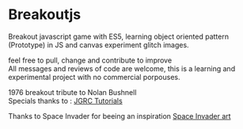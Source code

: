 # Breakoutjs
Breakout javascript game with ES5, learning object oriented pattern (Prototype) in JS and canvas experiment glitch images.

feel free to pull, change and contribute to improve <br />
All messages and reviews of code are welcome, this is a learning and experimental project with no commercial porpouses.

1976 breakout tribute to Nolan Bushnell <br />
Specials thanks to : <a href="http://www.jlabstudio.com/webgl/2011/12/tutorial-canvas-2d-como-hacer-un-juego-en-javascript-1a-parte/"> JGRC Tutorials</a>


Thanks to Space Invader for beeing an inspiration <a href="http://www.space-invaders.com"> Space Invader art </a>
		
			
